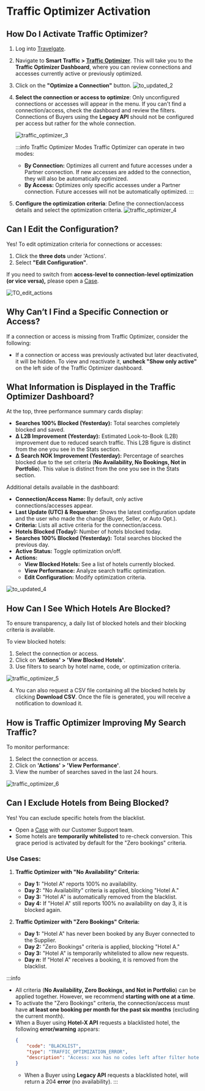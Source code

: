 ﻿---
sidebar_position: 3
---

# Traffic Optimizer Activation

## How Do I Activate Traffic Optimizer?

1. Log into [Travelgate](https://www.travelgate.com/).
2. Navigate to **Smart Traffic > [Traffic Optimizer](https://app.travelgate.com/traffic-optimizer)**. This will take you to the **Traffic Optimizer Dashboard**, where you can review connections and accesses currently active or previously optimized.
3. Click on the **"Optimize a Connection"** button.
   ![to_updated_2](https://storage.travelgate.com/kbase/to_updated_2.jpg)
4. **Select the connection or access to optimize**: Only unconfigured connections or accesses will appear in the menu. If you can't find a connection/access, check the dashboard and review the filters. Connections of Buyers using the **Legacy API** should not be configured per access but rather for the whole connection.

   ![traffic_optimizer_3](https://storage.travelgate.com/kbase/traffic_optimizer_3.jpg)

   :::info Traffic Optimizer Modes
   Traffic Optimizer can operate in two modes:
   - **By Connection:** Optimizes all current and future accesses under a Partner connection. If new accesses are added to the connection, they will also be automatically optimized.
   - **By Access:** Optimizes only specific accesses under a Partner connection. Future accesses will not be automatically optimized.
   :::

5. **Configure the optimization criteria**: Define the connection/access details and select the optimization criteria.
   ![traffic_optimizer_4](https://storage.travelgate.com/kbase/traffic_optimizer_4.jpg)

## Can I Edit the Configuration?

Yes! To edit optimization criteria for connections or accesses:
1. Click the **three dots** under 'Actions'. 
2. Select **"Edit Configuration"**.

If you need to switch from **access-level to connection-level optimization (or vice versa),** please open a [Case](https://app.travelgate.com/support).

![TO_edit_actions](https://storage.travelgate.com/kbase/TO_edit_actions.jpg)

## Why Can’t I Find a Specific Connection or Access?

If a connection or access is missing from Traffic Optimizer, consider the following:
- If a connection or access was previously activated but later deactivated, it will be hidden. To view and reactivate it, **uncheck "Show only active"** on the left side of the Traffic Optimizer dashboard.

## What Information is Displayed in the Traffic Optimizer Dashboard?

At the top, three performance summary cards display:

- **Searches 100% Blocked (Yesterday):** Total searches completely blocked and saved.
- **Δ L2B Improvement (Yesterday):** Estimated Look-to-Book (L2B) improvement due to reduced search traffic. This L2B figure is distinct from the one you see in the Stats section.
- **Δ Search NOK Improvement (Yesterday):** Percentage of searches blocked due to the set criteria (**No Availability, No Bookings, Not in Portfolio**). This value is distinct from the one you see in the Stats section.

Additional details available in the dashboard:
- **Connection/Access Name:** By default, only active connections/accesses appear.
- **Last Update (UTC) & Requester:** Shows the latest configuration update and the user who made the change (Buyer, Seller, or Auto Opt.).
- **Criteria:** Lists all active criteria for the connection/access.
- **Hotels Blocked (Today):** Number of hotels blocked today.
- **Searches 100% Blocked (Yesterday):** Total searches blocked the previous day.
- **Active Status:** Toggle optimization on/off.
- **Actions:**
  - **View Blocked Hotels:** See a list of hotels currently blocked.
  - **View Performance:** Analyze search traffic optimization.
  - **Edit Configuration:** Modify optimization criteria.

![to_updated_4](https://storage.travelgate.com/kbase/to_updated_4.jpg)

## How Can I See Which Hotels Are Blocked?

To ensure transparency, a daily list of blocked hotels and their blocking criteria is available.

To view blocked hotels:
1. Select the connection or access.
2. Click on **'Actions' > 'View Blocked Hotels'**.
3. Use filters to search by hotel name, code, or optimization criteria.

![traffic_optimizer_5](https://storage.travelgate.com/kbase/traffic_optimizer_5.jpg)

4. You can also request a CSV file containing all the blocked hotels by clicking **Download CSV**. Once the file is generated, you will receive a notification to download it.

## How is Traffic Optimizer Improving My Search Traffic?

To monitor performance:
1. Select the connection or access.
2. Click on **'Actions' > 'View Performance'**.
3. View the number of searches saved in the last 24 hours.

![traffic_optimizer_6](https://storage.travelgate.com/kbase/traffic_optimizer_6.jpg)

## Can I Exclude Hotels from Being Blocked?

Yes! You can exclude specific hotels from the blacklist.

- Open a [Case](/kb/platform/support-portal/case-guidelines) with our Customer Support team.
- Some hotels are **temporarily whitelisted** to re-check conversion. This grace period is activated by default for the "Zero bookings" criteria.

### Use Cases:

1. **Traffic Optimizer with "No Availability" Criteria:**
   - **Day 1:** "Hotel A" reports 100% no availability.
   - **Day 2:** "No Availability" criteria is applied, blocking "Hotel A."
   - **Day 3:** "Hotel A" is automatically removed from the blacklist.
   - **Day 4:** If "Hotel A" still reports 100% no availability on day 3, it is blocked again.

2. **Traffic Optimizer with "Zero Bookings" Criteria:**
   - **Day 1:** "Hotel A" has never been booked by any Buyer connected to the Supplier.
   - **Day 2:** "Zero Bookings" criteria is applied, blocking "Hotel A."
   - **Day 3:** "Hotel A" is temporarily whitelisted to allow new requests.
   - **Day _n_:** If "Hotel A" receives a booking, it is removed from the blacklist.

:::info
- All criteria (**No Availability, Zero Bookings, and Not in Portfolio**) can be applied together. However, we recommend **starting with one at a time**.
- To activate the "Zero Bookings" criteria, the connection/access must have **at least one booking per month for the past six months** (excluding the current month).
- When a Buyer using **Hotel-X API** requests a blacklisted hotel, the following **error/warning** appears:
  ```json
  {
      "code": "BLACKLIST",
      "type": "TRAFFIC_OPTIMIZATION_ERROR",
      "description": "Access: xxx has no codes left after filter hotel codes."
  }
  ```
  - When a Buyer using **Legacy API** requests a blacklisted hotel, will return a 204 **error** (no availability). 
:::
